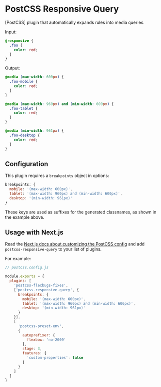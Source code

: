 # PostCSS Responsive Query

[PostCSS] plugin that automatically expands rules into media queries.

Input:

```css
@responsive {
  .foo {
    color: red;
  }
}
```

Output:

```css
@media (max-width: 600px) {
  .foo-mobile {
    color: red;
  }
}

@media (max-width: 960px) and (min-width: 600px) {
  .foo-tablet {
    color: red;
  }
}

@media (min-width: 961px) {
  .foo-desktop {
    color: red;
  }
}
```

## Configuration

This plugin requires a `breakpoints` object in options:

```js
breakpoints: {
  mobile: '(max-width: 600px)',
  tablet: '(max-width: 960px) and (min-width: 600px)',
  desktop: '(min-width: 961px)'
}
```

These keys are used as suffixes for the generated classnames, as shown in the example above.

## Usage with Next.js

Read the [Next.js docs about customizing the PostCSS config](https://nextjs.org/docs/advanced-features/customizing-postcss-config#default-behavior) and add `postcss-responsive-query` to your list of plugins.

For example:


```js
// postcss.config.js

module.exports = {
  plugins: [
    'postcss-flexbugs-fixes',
    ['postcss-responsive-query', {
      breakpoints: {
        mobile: '(max-width: 600px)',
        tablet: '(max-width: 960px) and (min-width: 600px)',
        desktop: '(min-width: 961px)'
      }
    }],
    [
      'postcss-preset-env',
      {
        autoprefixer: {
          flexbox: 'no-2009'
        },
        stage: 3,
        features: {
          'custom-properties': false
        }
      }
    ]
  ]
}
```
